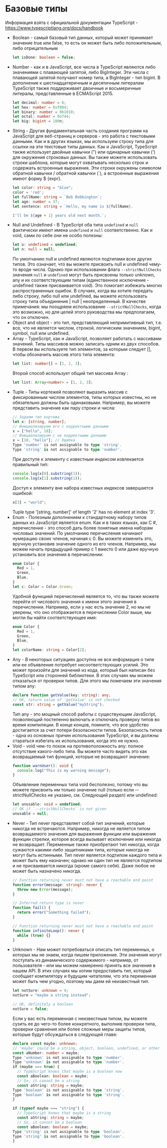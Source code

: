 # Базовые типы

Информация взята с официальной документации TypeScript - https://www.typescriptlang.org/docs/handbook

- Boolean - самый базовый тип данных, который может принимает значение true или false, то есть он может быть либо положительным, либо отрицательным
  ```TypeScript
  let isDone: boolean = false;
  ```
- Number - как и в JavaScript, все числа в TypeScript являются либо значениями с плавающей запятой, либо BigInteger. Эти числа с плавающей запятой получают номер типа, а BigInteger - тип bigint. В дополнение к шестнадцатеричным и десятичным литералам TypeScript также поддерживает двоичные и восьмеричные литералы, представленные в ECMAScript 2015.
  ```TypeScript
  let decimal: number = 6;
  let hex: number = 0xf00d;
  let binary: number = 0b1010;
  let octal: number = 0o744;
  let big: bigint = 100n;
  ```
- String - Другая фундаментальная часть создания программ на JavaScript для веб-страниц и серверов - это работа с текстовыми данными. Как и в других языках, мы используем строку типа для ссылки на эти текстовые типы данных. Как и JavaScript, TypeScript также использует двойные кавычки (") или одинарные кавычки (') для окружения строковых данных. Вы также можете использовать строки шаблона, которые могут охватывать несколько строк и содержать встроенные выражения. Эти строки окружены символом обратной кавычки / обратной кавычки (`), а встроенные выражения имеют форму $ {expr}.
  ```TypeScript
  let color: string = "blue";
  color = 'red';
  let fullName: string = `Bob Bobbington`;
  let age: number = 37;
  let sentence: string = `Hello, my name is ${fullName}.

  I'll be ${age + 1} years old next month.`;
  ```
- Null and Undefined - В TypeScript оба типа `undefined` и `null` фактически имеют имена `undefined` и `null` соответственно. Как и void, сами по себе они не особо полезны:
  ```TypeScript
  let u: undefined = undefined;
  let n: null = null;
  ```
  По умолчанию null и undefined являются подтипами всех других типов. Это означает, что вы можете присвоить null и undefined чему-то вроде числа.
  Однако при использовании флага `--strictNullChecks` значения `null` и `undefined` могут быть присвоены только unknown, any и их соответствующим типам (единственное исключение - undefined также присваивается void).
  Это помогает избежать многих распространенных ошибок. В случаях, когда вы хотите передать либо строку, либо null или undefined, вы можете использовать строку типа объединения | null | неопределенный.
  В качестве примечания: мы поощряем использование `--strictNullChecks`, когда это возможно, но для целей этого руководства мы предполагаем, что он отключен.
- Object and object - это тип, представляющий непримитивный тип, т.е. все, что не является числом, строкой, логическим значением, bigint, symbol, null или undefined.
- Array - TypeScript, как и JavaScript, позволяет работать с массивами значений. Типы массивов можно записать одним из двух способов. В первом вы используете тип элементов, за которым следует [], чтобы обозначить массив этого типа элемента:
  ```TypeScript
  let list: number[] = [1, 2, 3];
  ```
  Второй способ использует общий тип массива Array <elemType>:
  ```TypeScript
  let list: Array<number> = [1, 2, 3];
  ```
- Tuple - Типы кортежей позволяют выразить массив с фиксированным числом элементов, типы которых известны, но не обязательно должны быть одинаковыми. Например, вы можете представить значение как пару строки и числа:
  ```TypeScript
  // Задаем тип кортежа
  let x: [string, number];
  // Инициализируем его с корректными данными
  x = ["hello", 10];
  // Инициализируем с не корректными данными
  x = [10, "hello"]; // Ошибка
  Type 'number' is not assignable to type 'string'.
  Type 'string' is not assignable to type 'number'.
  ```
  При доступе к элементу с известным индексом извлекается правильный тип:
  ```TypeScript
  console.log(x[0].substring(1));
  console.log(x[1].substring(1));
  ```
  Доступ к элементу вне набора известных индексов завершается ошибкой:
  ```TypeScript
  x[3] = "world";
  ```
  Tuple type '[string, number]' of length '2' has no element at index '3'.
- Enum - Полезным дополнением к стандартному набору типов данных из JavaScript является enum. Как и в таких языках, как C #, перечисление - это способ дать более понятные имена наборам числовых значений. По умолчанию перечисления начинают нумерацию своих членов, начиная с 0. Вы можете изменить это, вручную установив значение одного из его членов. Например, мы можем начать предыдущий пример с 1 вместо 0 или даже вручную установить все значения в перечислении:
  ```TypeScript
  enum Color {
    Red = 1,
    Green,
    Blue,
  }
  let c: Color = Color.Green;
  ```
  Удобной функцией перечислений является то, что вы также можете перейти от числового значения к имени этого значения в перечислении. Например, если у нас есть значение 2, но мы не уверены, что оно отображается в перечислении Color выше, мы могли бы найти соответствующее имя:
  ```TypeScript
  enum Color {
    Red = 1,
    Green,
    Blue,
  }
  let colorName: string = Color[2];
  ```
- Any - В некоторых ситуациях доступна не вся информация о типе или ее объявление потребует несоответствующих усилий. Это может произойти для значений из кода, который был написан без TypeScript или сторонней библиотеки. В этих случаях мы можем отказаться от проверки типов. Для этого мы помечаем эти значения типом any:
  ```TypeScript
  declare function getValue(key: string): any;
  // OK, return value of 'getValue' is not checked
  const str: string = getValue("myString");
  ```
  Тип any - это мощный способ работы с существующим JavaScript, позволяющий постепенно включать и отключать проверку типов во время компиляции.
  В конце концов, помните, что все удобство достигается за счет потери безопасности типов. Безопасность типов - одна из основных причин использования TypeScript, и вы должны стараться избегать их использования, когда это не нужно.
- Void - void чем-то похож на противоположность any: полное отсутствие какого-либо типа. Вы можете часто видеть это как возвращаемый тип функций, которые не возвращают значение:
  ```TypeScript
  function warnUser(): void {
    console.log("This is my warning message");
  }
  ```
  Объявление переменных типа void бесполезно, потому что вы можете присвоить им только значение null (только если --strictNullChecks не указано, см. Следующий раздел) или undefined:
  ```TypeScript
  let unusable: void = undefined;
  // OK if `--strictNullChecks` is not given
  unusable = null;
  ```
- Never - Тип never представляет собой тип значений, которые никогда не встречаются. Например, никогда не является типом возвращаемого значения для выражения функции или выражения функции стрелки, которое всегда вызывает исключение или никогда не возвращает. Переменные также приобретают тип никогда, когда сужаются какими-либо защитниками типа, которые никогда не могут быть истинными.
  Тип never является подтипом каждого типа и может быть ему назначен; однако ни один тип не является подтипом и не присваивается никогда (кроме самого себя). Даже любое не может быть назначено никогда.
  ```TypeScript
  // Function returning never must not have a reachable end point
  function error(message: string): never {
    throw new Error(message);
  }

  // Inferred return type is never
  function fail() {
    return error("Something failed");
  }

  // Function returning never must not have a reachable end point
  function infiniteLoop(): never {
    while (true) {}
  }
  ```
- Unknown - Нам может потребоваться описать тип переменных, о которых мы не знаем, когда пишем приложение. Эти значения могут поступать из динамического содержимого - например, от пользователя - или мы можем намеренно принять все значения в нашем API. В этих случаях мы хотим предоставить тип, который сообщает компилятору и будущим читателям, что эта переменная может быть чем угодно, поэтому мы даем ей неизвестный тип.
  ```TypeScript
  let notSure: unknown = 4;
  notSure = "maybe a string instead";

  // OK, definitely a boolean
  notSure = false;
  ```
  Если у вас есть переменная с неизвестным типом, вы можете сузить ее до чего-то более конкретного, выполнив проверки типа, проверки сравнения или более сложные меры защиты типов, которые будут обсуждаться в следующей главе:
  ```TypeScript
  declare const maybe: unknown;
  // 'maybe' could be a string, object, boolean, undefined, or other types
  const aNumber: number = maybe;
  Type 'unknown' is not assignable to type 'number'.
  Type 'unknown' is not assignable to type 'number'.
  if (maybe === true) {
    // TypeScript knows that maybe is a boolean now
    const aBoolean: boolean = maybe;
    // So, it cannot be a string
    const aString: string = maybe;
  Type 'boolean' is not assignable to type 'string'.
  Type 'boolean' is not assignable to type 'string'.
  }

  if (typeof maybe === "string") {
    // TypeScript knows that maybe is a string
    const aString: string = maybe;
    // So, it cannot be a boolean
    const aBoolean: boolean = maybe;
  Type 'string' is not assignable to type 'boolean'.
  Type 'string' is not assignable to type 'boolean'.
  }
  ```